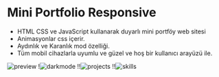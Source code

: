 # Mini Portfolio Responsive 


- HTML CSS ve JavaScript kullanarak duyarlı mini portföy web sitesi
- Animasyonlar css içerir.
- Aydınlık ve Karanlık mod özelliği.
- Tüm mobil cihazlarla uyumlu ve güzel ve hoş bir kullanıcı arayüzü ile.
  
![preview](https://user-images.githubusercontent.com/44680374/185928900-7e9d7c49-1559-479b-a0a9-59c5cbbd4208.png)
!![darkmode](https://user-images.githubusercontent.com/44680374/185928961-7d202041-c325-4b82-bcaa-cae9604c9851.png)
!!![projects](https://user-images.githubusercontent.com/44680374/185928933-8229e163-dc45-4c6e-90ab-f30e9b62daa7.png)
!!![skills](https://user-images.githubusercontent.com/44680374/185928974-f11c8fc8-daca-4953-bbf7-668236def7ae.png)
